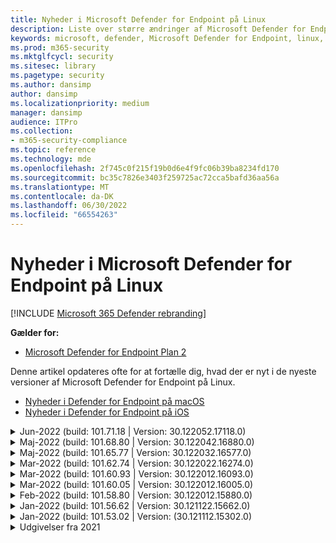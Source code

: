 ```yaml
---
title: Nyheder i Microsoft Defender for Endpoint på Linux
description: Liste over større ændringer af Microsoft Defender for Endpoint på Linux.
keywords: microsoft, defender, Microsoft Defender for Endpoint, linux, whatsnew, release
ms.prod: m365-security
ms.mktglfcycl: security
ms.sitesec: library
ms.pagetype: security
ms.author: dansimp
author: dansimp
ms.localizationpriority: medium
manager: dansimp
audience: ITPro
ms.collection:
- m365-security-compliance
ms.topic: reference
ms.technology: mde
ms.openlocfilehash: 2f745c0f215f19b0d6e4f9fc06b39ba8234fd170
ms.sourcegitcommit: bc35c7826e3403f259725ac72cca5bafd36aa56a
ms.translationtype: MT
ms.contentlocale: da-DK
ms.lasthandoff: 06/30/2022
ms.locfileid: "66554263"
---
```

# <a name="whats-new-in-microsoft-defender-for-endpoint-on-linux"></a>Nyheder i Microsoft Defender for Endpoint på Linux

[!INCLUDE [Microsoft 365 Defender rebranding](../../includes/microsoft-defender.md)]

**Gælder for:**
- [Microsoft Defender for Endpoint Plan 2](https://go.microsoft.com/fwlink/p/?linkid=2154037)


Denne artikel opdateres ofte for at fortælle dig, hvad der er nyt i de nyeste versioner af Microsoft Defender for Endpoint på Linux. 

- [Nyheder i Defender for Endpoint på macOS](mac-whatsnew.md)
- [Nyheder i Defender for Endpoint på iOS](ios-whatsnew.md)

<details>
  <summary>Jun-2022 (build: 101.71.18 | Version: 30.122052.17118.0)</summary>

&ensp;Udgivet: **24. juni 2022**<br/>
&ensp;Publiceret: **24. juni 2022**<br/>
&ensp;Build: **101.71.18**<br/>
&ensp;Version: **30.122052.17118.0**<br/>


**Nyheder**

- Løste et problem i den produktsensor, der bruges på RHEL 6, og som kan medføre, at operativsystemet hænger
- `mdatp connectivity test` blev udvidet med en ekstra URL-adresse, som produktet kræver for at fungere korrekt. Den nye URL-adresse er [https://go.microsoft.com/fwlink/?linkid=2144709](https://go.microsoft.com/fwlink/?linkid=2144709).
- Indtil nu har niveauet for produktloggen ikke været vedvarende mellem genstart af produktet. Fra og med denne version er der en ny kommandolinjeværktøjsparameter, der fastholder logniveauet. Den nye kommando er `mdatp log level persist --level <level>`.
- Fjernede afhængigheden `python` af fra produktinstallationspakken
- Forbedringer af ydeevnen for filkopihandlinger og behandling af netværkshændelser, der stammer fra `auditd`
- Fejlrettelser
</br>

<br/><br/>
</details>


<details>
  <summary>Maj-2022 (build: 101.68.80 | Version: 30.122042.16880.0)</summary>

&ensp;Udgivet: **23. maj 2022**<br/>
&ensp;Publiceret: **23. maj 2022**<br/>
&ensp;Build: **101.68.80**<br/>
&ensp;Version: **30.122042.16880.0**<br/>

**Nyheder** 

- Tilføjet understøttelse af kerneversion `2.6.32-754.47.1.el6.x86_64` , når du kører på RHEL 6
- På RHEL 6 kan produktet nu installeres på enheder, der kører UEK (Unbreakable Enterprise Kernel)
- Løste et problem, hvor procesnavnet nogle gange blev vist forkert, som `unknown` da det kørte `mdatp diagnostic real-time-protection-statistics`
- Løste en fejl, hvor produktet nogle gange fejlagtigt registrerede filer i karantænemappen
- Løste et problem, hvor `mdatp` kommandolinjeværktøjet ikke fungerede, da `/opt` det blev tilsluttet som et blødt link
- Forbedringer af ydeevnen & fejlrettelser
</br>

<br/><br/>
</details>

<details>
<summary>Maj-2022 (build: 101.65.77 | Version: 30.122032.16577.0)</summary>

&ensp;Udgivet: **2. maj 2022**<br/>
&ensp;Publiceret: **2. maj 2022**<br/>
&ensp;Build: **101.65.77**<br/>
&ensp;Version: **30.122032.16577.0**<br/>


**Nyheder**

- Forbedret feltet `conflicting_applications` i `mdatp health` for kun at vise de seneste 10 processer og også for at inkludere procesnavnene. Det gør det nemmere at identificere, hvilke processer der potentielt er i konflikt med Microsoft Defender for Endpoint til Linux.
- Fejlrettelser


<br/><br/>
</details><details>
<summary>Mar-2022 (build: 101.62.74 | Version: 30.122022.16274.0)</summary>

&ensp;Udgivet: **24. marts 2022**<br/>
&ensp;Publiceret: **24. marts 2022**<br/>
&ensp;Build: **101.62.74**<br/>
&ensp;Version: **30.122022.16274.0**<br/>


**Nyheder**

- Løste et problem, hvor produktet fejlagtigt ville blokere adgang til filer, der er større end 2 GB, når det kører på ældre kerneversioner
- Fejlrettelser


<br/><br/>
</details><details>
<summary>Mar-2022 (build: 101.60.93 | Version: 30.122012.16093.0)</summary>

&ensp;Udgivet: **9. mar 2022**<br/>
&ensp;Publiceret: **9. marts 2022**<br/>
&ensp;Build: **101.60.93**<br/>
&ensp;Version: **30.122012.16093.0**<br/>

**Nyheder**

- Denne version indeholder en sikkerhedsopdatering til [CVE-2022-23278](https://msrc-blog.microsoft.com/2022/03/08/guidance-for-cve-2022-23278-spoofing-in-microsoft-defender-for-endpoint/)


<br/><br/>
</details><details>
<summary>Mar-2022 (build: 101.60.05 | Version: 30.122012.16005.0)</summary>

&ensp;Udgivet: **3. mar 2022**<br/>
&ensp;Publiceret: **3. mar. 2022**<br/>
&ensp;Build: **101.60.05**<br/>
&ensp;Version: **30.122012.16005.0**<br/>

**Nyheder**

- Tilføjet understøttelse af kerneversion 2.6.32-754.43.1.el6.x86_64 til RHEL 6.10
- Fejlrettelser


<br/><br/>
</details><details>
<summary>Feb-2022 (build: 101.58.80 | Version: 30.122012.15880.0)</summary>

&ensp;Udgivet: **20. februar 2022**<br/>
&ensp;Publiceret: **20. feb. 2022**<br/>
&ensp;Build: **101.58.80**<br/>
&ensp;Version: **30.122012.15880.0**<br/>

**Nyheder**

- Kommandolinjeværktøjet understøtter nu gendannelse af filer, der er sat i karantæne, på en anden placering end den, hvor filen oprindeligt blev registreret. Dette kan gøres via `mdatp threat quarantine restore --id [threat-id] --path [destination-folder]`.
- Fra og med denne version kan netværksbeskyttelse til Linux evalueres efter behov
- Fejlrettelser



<br/><br/>
</details><details>
<summary>Jan-2022 (build: 101.56.62 | Version: 30.121122.15662.0)</summary>

&ensp;Udgivet: **26. januar 2022**<br/>
&ensp;Publiceret: **26. januar 2022**<br/>
&ensp;Build: **101.56.62**<br/>
&ensp;Version: **30.121122.15662.0**<br/>

**Nyheder**

- Løste et produktnedbrud, der blev introduceret i 101.53.02, og som har påvirket flere kunder


<br/><br/>
</details><details>
<summary>Jan-2022 (build: 101.53.02 | Version: (30.121112.15302.0)</summary>

&ensp;Udgivet: **8. januar 2022**<br/>
&ensp;Publiceret: **8. januar 2022**<br/>
&ensp;Build: **101.53.02**<br/>
&ensp;Version: **30.121112.15302.0**<br/>

**Nyheder**

- Forbedringer af ydeevnen & fejlrettelser



</details>

<details><summary> Udgivelser fra 2021</summary><blockquote>
  <details><summary>(Build: 101.52.57 | Version: 30.121092.15257.0)</summary>
   
  <p><b> Build: 101.52.57 <br>
Version: 30.121092.15257.0</b></p>
   
  <p><b> Hvad er nyt </b></p>

   - Tilføjede en funktion til at registrere sårbare log4j-jars, der bruges af Java-programmer. Maskinen undersøges jævnligt for kørsel af Java-processer med indlæste log4j-krukker. Oplysningerne rapporteres til backend-Microsoft Defender for Endpoint og vises i området Administration af sårbarhed på portalen.
   
   </details>

  <details><summary>(Build: 101.47.76 | Version: 30.121092.14776.0)</summary>
   
  <p><b> Build: 101.47.76 <br>
Version: 30.121092.14776.0</b></p>
   
  <p><b>Nyheder</b></p>

   - Tilføjede en ny parameter til kommandolinjeværktøjet for at styre, om arkiver scannes under scanninger efter behov. Dette kan konfigureres via mdatp config scan-archives --value [enabled/disabled]. Som standard er dette angivet til aktiveret.

   - Fejlrettelser

   </details>

   <details><summary>(Build: 101.45.13 | Version: 30.121082.14513.0)</summary>
   
  <p> 
  Build: <b>101.45.13 </b>  <br>
Version:<b> 30.121082.14513.0 </b></p>
   
  <p><b>Nyheder</b></p>

  - Fra og med denne version understøtter vi Microsoft Defender for Endpoint følgende distributioner:

    - RHEL6.7-6.10- og CentOS6.7-6.10-versioner.
    - Amazon Linux 2
    - Fedora 33 eller nyere

  - Fejlrettelser

   </details>


   <details><summary>(Build: 101.45.00 | Version: 30.121072.14500.0)</summary>
   
   <p> 
   Build:<b> 101.45.00</b> <br>
Version: <b>30.121072.14500.0</b></p>
   
   <p><b>Nyheder</b></p>
      

  - Nye parametre er føjet til kommandolinjeværktøjet:
    - Kontrollér graden af parallelitet for on-demand-scanninger. Dette kan konfigureres via `mdatp config maximum-on-demand-scan-threads --value [number-between-1-and-64]`. Der bruges som standard en grad af parallelitet af `2` .
    - Kontrollér, om scanninger efter sikkerhedsintelligensopdateringer er aktiveret eller deaktiveret. Dette kan konfigureres via `mdatp config scan-after-definition-update --value [enabled/disabled]`. Som standard er dette angivet til `enabled`.
  - Ændring af niveauet for produktloggen kræver nu udvidede rettigheder
  - Fejlrettelser

   </details>

   <details><summary>(Build: 101.39.98 | Version: 30.121062.13998.0)</summary>
   
   <p> 
   Build: <b>101.39.98 </b><br>
Version: <b>30.121062.13998.0</b></p>
   
   <p><b>Nyheder</b></p>

  - Forbedringer af ydeevnen & fejlrettelser
  
   </details>

   <details><summary>(Build: 101.34.27 | Version: 30.121052.13427.0)</summary>
   
   <p> 
   Build:<b> 101.34.27</b> <br>
Version: <b>30.121052.13427.0</b></p>
   
   <p><b>Nyheder</b></p>

   - Forbedringer af ydeevnen & fejlrettelser
  
   </details>

   <details><summary>(Build: 101.29.64 | Version: 30.121042.12964.0)</summary>
   
   <p> 
   Build:<b> 101.29.64 </b><br>
Version:<b> 30.121042.12964.0</b></p>
   
   <p><b>Nyheder</b></p>

   - Fra og med denne version afhjælpes trusler, der registreres under on-demand-antivirusscanninger, som udløses via kommandolinjeklienten, automatisk. Trusler, der registreres under scanninger, der udløses via brugergrænsefladen, kræver stadig manuel handling.
   - `mdatp diagnostic real-time-protection-statistics` understøtter nu to ekstra parametre:
     - `--sort`: sorterer outputtet faldende efter det samlede antal scannede filer
     - `--top N`: viser de øverste N-resultater (fungerer kun, hvis `--sort` der også er angivet)
   - Forbedringer af ydeevnen & fejlrettelser
  
   </details>

   <details><summary>(Build: 101.25.72 | Version: 30.121022.12563.0)</summary>
   
   <p> 
   Build:<b> 101.25.72</b> <br>
Version: <b>30.121022.12563.0</b></p>
   
   <p><b>Nyheder</b></p>

   - Microsoft Defender for Endpoint på Linux er nu tilgængelig som prøveversion for us government-kunder. Du kan få flere oplysninger [under Microsoft Defender for Endpoint til US Government-kunder](gov.md).
   - Løste et problem, hvor brugen af Microsoft Defender for Endpoint på Linux på systemer med FUSE-filsystemer førte til, at operativsystemet hænger
   - Forbedringer af ydeevnen & andre fejlrettelser
  
   </details>

   
   <details><summary>(Build: 101.25.63 | Version: 30.121022.12563.0)</summary>
   
   <p> 
   Build:<b> 101.25.63</b> <br>
Version: <b>30.121022.12563.0</b></p>
   
   <p><b>Nyheder</b></p>

   - Forbedringer af ydeevnen & fejlrettelser
  
   </details>

   <details><summary>(Build: 101.23.64 | Version: 30.121021.12364.0)</summary>
   
   <p>
Build:<b> 101.23.64 </b><br>
Version: 30.121021.12364.0</b></p>
   
   <p><b>Nyheder</b></p>

   - Forbedring af ydeevnen i den situation, hvor der føjes et helt tilslutningspunkt til listen over antivirusudeladelser. Før denne version blev filaktivitet, der stammer fra tilslutningspunktet, stadig behandlet af produktet. Fra og med denne version skjules filaktivitet for udeladte tilslutningspunkter, hvilket fører til bedre produktydeevne
   - Der er føjet en ny indstilling til kommandolinjeværktøjet for at få vist oplysninger om den seneste scanning efter behov. Hvis du vil have vist oplysninger om den seneste scanning efter behov, skal du køre `mdatp health --details antivirus`
   - Andre forbedringer af ydeevnen & fejlrettelser
  
   </details>

   <details><summary>(Build: 101.18.53)</summary>
   
    <p> 
    Build:<b> 101.18.53 </b><br>
        
    <p>Nyheder</b></p>

   - EDR til Linux er nu [offentlig tilgængelig](https://techcommunity.microsoft.com/t5/microsoft-defender-for-endpoint/edr-for-linux-is-now-is-generally-available/ba-p/2048539)
   - Tilføjede en ny kommandolinjeparameter (`--ignore-exclusions`) for at ignorere AV-udeladelser under brugerdefinerede scanninger (`mdatp scan custom`)
   - Udvidet `mdatp diagnostic create` med en ny parameter (`--path [directory]`), der gør det muligt at gemme diagnosticeringslogfilerne i en anden mappe
    - Forbedringer af ydeevnen & fejlrettelser
    
   </details>





</blockquote></details>

